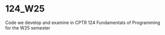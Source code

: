 # 124_W25
Code we develop and examine in CPTR 124 Fundamentals of Programming for the W25 semester  
